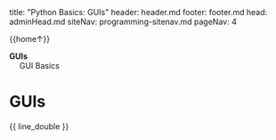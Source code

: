 <frontmatter>
title: "Python Basics: GUIs"
header: header.md
footer: footer.md
head: adminHead.md
siteNav: programming-sitenav.md
pageNav: 4
</frontmatter>

<div class="website-content" id="main">
<div id="toc">

{{home↑}}
* [**GUIs**](#guis)
  * [GUI Basics](#gui-basics)

  
</div>
<div id="main">

# GUIs

<include src="../gui/text.md" />{{ line_double }}

</div>
</div>